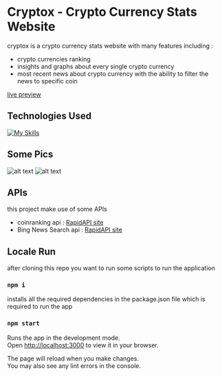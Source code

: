 # Cryptox - Crypto Currency Stats Website

cryptox is a crypto currency stats website with many features including :

- crypto currencies ranking
- insights and graphs about every single crypto currency
- most recent news about crypto currency with the ability to filter the news to specific coin

[live preview](https://cryptox-sigma.vercel.app)

## Technologies Used

[![My Skills](https://skillicons.dev/icons?i=js,react,redux,materialui)](https://skillicons.dev)

## Some Pics

![alt text](https://iili.io/H0iXnfe.png)
![alt text](https://iili.io/H0ihT4n.png)

## APIs

this project make use of some APIs

- coinranking api : [RapidAPI site](https://rapidapi.com/Coinranking/api/coinranking1)
- Bing News Search api : [RapidAPI site](https://rapidapi.com/microsoft-azure-org-microsoft-cognitive-services/api/bing-news-search1)

## Locale Run

after cloning this repo you want to run some scripts to run the application

### `npm i`

installs all the required dependencies in the package.json file which is required to run the app

### `npm start`

Runs the app in the development mode.\
Open [http://localhost:3000](http://localhost:3000) to view it in your browser.

The page will reload when you make changes.\
You may also see any lint errors in the console.
